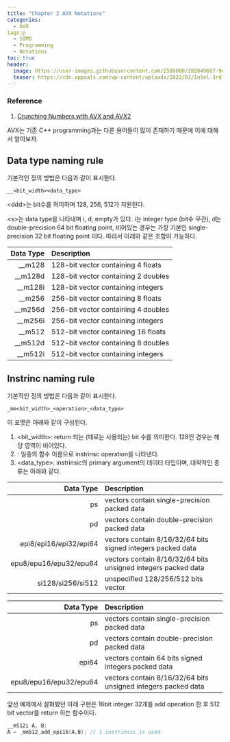 ```yaml
---
title: "Chapter 2 AVX Notations"
categories:
  - AVX
tags:p
  - SIMD
  - Programming
  - Notations
toc: true
header:
  image: https://user-images.githubusercontent.com/2586880/202849607-9e44e4d8-3107-4dfa-808f-22b8100b53ba.png
  teaser: https://cdn.appuals.com/wp-content/uploads/2022/02/Intel-3rd-Gen-Xeon-Scalable-5-Custom-2060x1373-1.jpg
---
```


### Reference 
1. [Crunching Numbers with AVX and AVX2](https://www.codeproject.com/Articles/874396/Crunching-Numbers-with-AVX-and-AVX)
   
AVX는 기존 C++ programming과는 다른 용어들이 많이 존재하기 때문에 이에 대해서 알아보자. 

## Data type naming rule
기본적인 정의 방법은 다음과 같이 표시한다. 
```
__<bit_width><data_type>
```
\<ddd\>는 bit수를 의미하며 128, 256, 512가 지원된다. 

\<s\>는 data type을 나타내며 i, d, empty가 있다. 
i는 integer type (bit수 무관), d는 double-precision 64 bit floating point, 비어있는 경우는 가장 기본인 single-precision 32 bit floating point 이다.
따라서 아래와 같은 조합이 가능하다.


| Data Type	| Description |
|----------:|:-------------|
| __m128  | 128-bit vector containing 4 floats |
| __m128d | 128-bit vector containing 2 doubles |
| __m128i | 128-bit vector containing integers |
| __m256	| 256-bit vector containing 8 floats |
| __m256d | 256-bit vector containing 4 doubles​ |
| __m256i | 256-bit vector containing integers |
| __m512	| 512-bit vector containing 16 floats |
| __m512d | 512-bit vector containing 8 doubles​ |
| __m512i | 512-bit vector containing integers |


## Instrinc naming rule
기본적인 정의 방법은 다음과 같이 표시한다. 

```
_mm<bit_width>_<operation>_<data_type>
```
이 포맷은 아래와 같이 구성된다. 
1. <bit_width>: return 되는 (때로는 사용되는) bit 수를 의미한다. 128인 경우는 해당 영역이 비어있다.
3. <operation>: 일종의 함수 이름으로 instrinsc operation을 나타낸다.
4. <data_type>: instrinsic의 primary argument의 데이터 타입이며, 대략적인 종류는 아래와 같다.

| Data Type	| Description |
| ------: | :--------- |
| ps | vectors contain single-precision packed data |
| pd | vectors contain double-precision packed data |
| epi8/epi16/epi32/epi64 | vectors contain 8/16/32/64 bits signed integers packed data |
| epu8/epu16/epu32/epu64 | vectors contain 8/16/32/64 bits unsigned integers packed data |
| si128/si256/si512 | unspecified 128/256/512 bits vector |

| Data Type	| Description |
|----------:|:-------------|
| ps | vectors contain single-precision packed data |
| pd | vectors contain double-precision packed data |
| epi64 | vectors contain 64 bits signed integers packed data |
| epu8/epu16/epu32/epu64 | vectors contain 8/16/32/64 bits unsigned integers packed data |


앞선 예제에서 살펴봤던 아래 구현은 16bit integer 32개를 add operation 한 후 512 bit vector를 return 하는 함수이다.
```cpp
__m512i A, B;
A = _mm512_add_epi16(A,B); // 1 instrinsic is used
```
